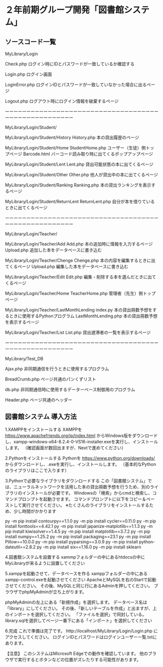 # ２年前期グループ開発「図書館システム」
## ソースコード一覧

MyLibrary/Login

Check.php
ログイン時にIDとパスワードが一致しているか確認する

Login.php
ログイン画面

LoginError.php
ログインIDとパスワードが一致していなかった場合に出るページ

Logout.php
ログアウト時にログイン情報を破棄するページ

ーーーーーーーーーーーーーーーーーーーーーーーーーーーーーーーーーーーーーーーーーーーーーーーーーーーー

MyLibrary/Login/Student/

MyLibrary/Login/Student/History
History.php
本の貸出履歴のページ

MyLibrary/Login/Student/Home
StudentHome.php
ユーザー（生徒）側トップページ
Barcode.html
バーコード読み取り時に出てくるポップアップページ

MyLibrary/Login/Student/Lent
Lent.php
貸出可能状態の本に出てくるページ

MyLibrary/Login/Student/Other
Other.php
他人が貸出中の本に出てくるページ

MyLibrary/Login/Student/Ranking
Ranking.php
本の貸出ランキングを表示するページ

MyLibrary/Login/Student/ReturnLent
ReturnLent.php
自分が本を借りているときに出てくるページ

ーーーーーーーーーーーーーーーーーーーーーーーーーーーーーーーーーーーーーーーーーーーーーーーーーーーー

MyLibrary/Login/Teacher/

MyLibrary/Login/Teacher/Add
Add.php
本の追加時に情報を入力するページ
Upload.php
追加した本をデータベースに書き込む

MyLibrary/Login/Teacher/Chenge
Chenge.php
本の内容を編集するときに出てくるページ
Upload.php
編集した本をデータベースに書き込む

MyLibrary/Login/Teacher/Edit
Edit.php
編集・削除する本を選んだときに出てくるページ

MyLibrary/Login/Teacher/Home
TeacherHome.php
管理者（先生）側トップページ

MyLibrary/Login/Teacher/LastMonthLending
index.py
本の貸出冊数予想をするときに使用するPythonプログラム
LastMonthLending.php
本の貸出冊数予想を表示するページ

MyLibrary/Login/Teacher/List
List.php
貸出遅滞者の一覧を表示するページ

ーーーーーーーーーーーーーーーーーーーーーーーーーーーーーーーーーーーーーーーーーーーーーーーーーーーー

MyLibrary/Test_DB

Ajax.php
非同期通信を行うときに使用するプログラム

BreadCrumb.php
ページ共通のパンくずリスト

db.php
非同期通信時に使用するデーターベース制御用のプログラム

Header.php
ページ共通のヘッダー

## 図書館システム 導入方法

1.XAMPPをインストールする
XAMPPを
https://www.apachefriends.org/jp/index.html
からWindows版をダウンロードし、xampp-windows-x64-8.2.4-0-VS16-installer.exeを実行し、インストールします。
（確認画面が数回出ますが、Nextで進めてください）

2.Pythonをインストールする
Pythonを
https://www.python.org/downloads/
からダウンロードし、.exeを実行し、インストールします。
（基本的なPythonのライブラリはここで入ります）

3.Pythonで必要なライブラリをダウンロードする
この「図書館システム」では、ニューラルネットワークを活用した本の貸出冊数予想を行うため、別のライブラリのインストールが必要です。
Windowsの「検索」からcmdと検索し、コマンドプロンプトを起動させます。
コマンドプロンプトに以下をコピー＆ペーストして実行させてください。
※たくさんのライブラリをインストールするため、少し時間がかかります

py -m pip install contourpy==1.1.0
py -m pip install cycler==0.11.0
py -m pip install fonttools==4.42.1
py -m pip install japanize-matplotlib==1.1.3
py -m pip install kiwisolver==1.4.5
py -m pip install matplotlib==3.7.2
py -m pip install numpy==1.25.2
py -m pip install packaging==23.1
py -m pip install Pillow==10.0.0
py -m pip install pyparsing==3.0.9
py -m pip install python-dateutil==2.8.2
py -m pip install six==1.16.0
py -m pip install sklearn

4.図書館システムを設置する
xammpフォルダーの中にあるhtdocsの中にMyLibraryが来るように設置してください

5.xamppを起動させて、データベースを作る
xamppフォルダーの中にあるxampp-control.exeを起動させてください
ApacheとMySQLを右のStartで起動させてください。
その後、MySQLと同じ行にあるAdminを押してください。
ブラウザでphpMyAdminが立ち上がります。

phpMyAdminの左上にある「新規作成」を選択します。
データベース名は「library」にしてください。
その後、「新しいテーブルを作成」と出ますが、上のインポートを選択してください。
「ファイルを選択」で同封している。library.sqlを選択してページ一番下にある「インポート」を選択してください

6.完成
これで準備は完了です。
http://localhost/MyLibrary/Login/Login.php
にアクセスしてください。
ログインIDとパスワードはログインユーザー一覧.txtにあります。

【注意】
このシステムはMicrosoft Edgeでの動作を確認しています。
他のブラウザで実行するとボタンなどの位置がズレたりする可能性があります。
